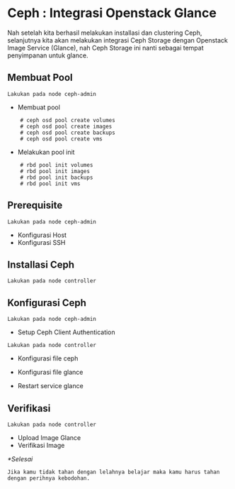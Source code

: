 # Ceph : Integrasi Openstack Glance

Nah setelah kita berhasil melakukan installasi dan clustering Ceph, selanjutnya kita akan melakukan integrasi Ceph Storage dengan Openstack Image Service (Glance), nah Ceph Storage ini nanti sebagai tempat penyimpanan untuk glance.

## Membuat Pool 
```note
Lakukan pada node ceph-admin
```

- Membuat pool

```
    # ceph osd pool create volumes
    # ceph osd pool create images
    # ceph osd pool create backups
    # ceph osd pool create vms 
```
- Melakukan pool init

```
    # rbd pool init volumes
    # rbd pool init images
    # rbd pool init backups
    # rbd pool init vms
```
## Prerequisite
```note
Lakukan pada node ceph-admin
```

- Konfigurasi Host
- Konfigurasi SSH

## Installasi Ceph
```note
Lakukan pada node controller
```

## Konfigurasi Ceph
```note
Lakukan pada node ceph-admin
```

- Setup Ceph Client Authentication 

```note
Lakukan pada node controller
```

- Konfigurasi file ceph
- Konfigurasi file glance

- Restart service glance

## Verifikasi
```note
Lakukan pada node controller
```

- Upload Image Glance
- Verifikasi Image

<i>*Selesai</i>

```
Jika kamu tidak tahan dengan lelahnya belajar maka kamu harus tahan dengan perihnya kebodohan.
```